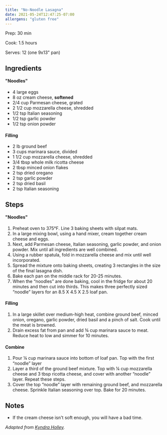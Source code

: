 ```yaml
---
title: "No-Noodle Lasagna"
date: 2021-05-24T12:47:25-07:00
allergens: "gluten free"
---
```


Prep: 30 min

Cook: 1.5 hours

Serves: 12 (one 9x13" pan)

## Ingredients

#### "Noodles"
- 4 large eggs
- 8 oz cream cheese, **softened**
- 2/4 cup Parmesan cheese, grated
- 2 1/2 cup mozzarella cheese, shredded
- 1/2 tsp Italian seasoning
- 1/2 tsp garlic powder
- 1/2 tsp onion powder

#### Filling
- 2 lb ground beef
- 3 cups marinara sauce, divided
- 1 1/2 cup mozzarella cheese, shredded
- 3/4 tbsp whole milk ricotta cheese
- 2 tbsp minced onion flakes
- 2 tsp dried oregano
- 2 tsp garlic powder
- 2 tsp dried basil
- 2 tsp Italian seasoning

## Steps

#### "Noodles"
1. Preheat oven to 375°F. Line 3 baking sheets with silpat mats.
2. In a large mixing bowl, using a hand mixer, cream together cream cheese and eggs.
3. Next, add Parmesan cheese, Italian seasoning, garlic powder, and onion powder. Mix until all ingredients are well combined. 
4. Using a rubber spatula, fold in mozzarella cheese and mix until well incorporated.
5. Spread the mixture onto baking sheets, creating 3 rectangles in the size of the final lasagna dish.
6. Bake each pan on the middle rack for 20-25 minutes.
7. When the “noodles” are done baking, cool in the fridge for about 20 minutes and then cut into thirds. This makes three perfectly sized “noodle” layers for an 8.5 X 4.5 X 2.5 loaf pan.

#### Filling
1. In a large skillet over medium-high heat, combine ground beef, minced onion, oregano, garlic powder, dried basil and a pinch of salt. Cook until the meat is browned.
2. Drain excess fat from pan and add ¾ cup marinara sauce to meat. Reduce heat to low and simmer for 10 minutes.

#### Combine
1. Pour ¼ cup marinara sauce into bottom of loaf pan. Top with the first “noodle” layer
2. Layer a third of the ground beef mixture. Top with ¼ cup mozzarella cheese and 3 tbsp ricotta cheese, and cover with another “noodle” layer. Repeat these steps.
3. Cover the top “noodle” layer with remaining ground beef, and mozzarella cheese. Sprinkle Italian seasoning over top. Bake for 20 minutes.

## Notes
- If the cream cheese isn't soft enough, you will have a bad time.


_Adapted from [Kyndra Holley](https://peaceloveandlowcarb.com/just-like-the-real-thing-lasagna/)._
